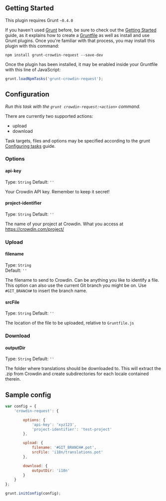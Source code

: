 ## Getting Started
This plugin requires Grunt `~0.4.0`

If you haven't used [Grunt](http://gruntjs.com/) before, be sure to check out the [Getting Started](http://gruntjs.com/getting-started) guide, as it explains how to create a [Gruntfile](http://gruntjs.com/sample-gruntfile) as well as install and use Grunt plugins. Once you're familiar with that process, you may install this plugin with this command:

```shell
npm install grunt-crowdin-request --save-dev
```

Once the plugin has been installed, it may be enabled inside your Gruntfile with this line of JavaScript:

```js
grunt.loadNpmTasks('grunt-crowdin-request');
```


## Configuration
_Run this task with the `grunt crowdin-request:<action>` command._

There are currently two supported actions:

- upload
- download

Task targets, files and options may be specified according to the grunt [Configuring tasks](http://gruntjs.com/configuring-tasks) guide.

### Options

#### api-key

Type: `String`
Default: `''`

Your Crowdin API key. Remember to keep it secret!


#### project-identifier

Type: `String`
Default: `''`

The name of your project at Crowdin. What you access at https://crowdin.com/project/<my-project-name>

### Upload

#### filename

Type: `String`  
Default: `''`

The filename to send to Crowdin. Can be anything you like to identify a file. This option can also use the current Git branch you might be on.
Use `#GIT_BRANCH#` to insert the branch name.

#### srcFile

Type: `String`
Default: `''`

The location of the file to be uploaded, relative to `Gruntfile.js`

### Download

#### outputDir

Type: `String`
Default: `''`

The folder where translations should be downloaded to. This will extract the .zip from Crowdin and create subdirectories for each locale contained therein.

## Sample config

```javascript
var config = {
    'crowdin-request': {

        options: {
            'api-key': 'xyz123',
            'project-identifier': 'test-project'
        },

        upload: {
            filename: '#GIT_BRANCH#.pot',
            srcFile: 'i18n/translations.pot'
        },

        download: {
            outputDir: 'i18n'
        }
    }
};

grunt.initConfig(config);
```